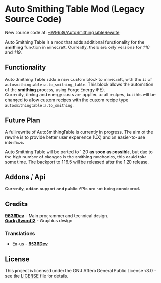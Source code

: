 # Auto Smithing Table Mod (Legacy Source Code)

New source code at: [HW9636/AutoSmithingTableRewrite](https://github.com/HW9636/AutoSmithingTableRewrite)

Auto Smithing Table is a mod that adds additional functionality for the **smithing** function in minecraft. Currently, there are only versions for *1.18* and *1.19*. 

## Functionality

Auto Smithing Table adds a new custom block to minecraft, with the `id` of `autosmithingtable:auto_smithing_table`. This block allows the automation of the **smithing** process, using Forge Energy (FE). \
Currently, timing and energy costs are applied to all recipes, but this will be changed to allow custom recipes with the custom recipe type `autosmithingtable:auto_smithing`.

## Future Plan

A full rewrite of AutoSmithingTable is currently in progress. The aim of the rewrite is to provide better user experience (UX) and an easier-to-use interface.

Auto Smithing Table will be ported to 1.20 **as soon as possible**, but due to the high number of changes in the smithing mechanics, this could take some time.
The backport to 1.16.5 will be released after the 1.20 release. 

## Addons / Api

Currently, addon support and public APIs are not being considered.  

## Credits
[**9636Dev**](https://github.com/hw9636) - Main programmer and technical design. \
[**GurkySword12**](https://github.com/gurkysword12) - Graphics design

### Translations

 - En-us - [**9636Dev**](https://github.com/hw9636)

## License

This project is licensed under the GNU Affero General Public License v3.0 - see the [LICENSE](LICENSE) file for details.
